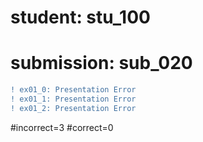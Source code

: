 # student: stu_100
# submission: sub_020

```diff
! ex01_0: Presentation Error
! ex01_1: Presentation Error
! ex01_2: Presentation Error
```
#incorrect=3
#correct=0
